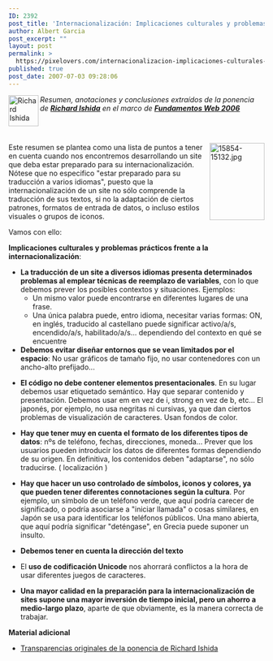 ```yaml
---
ID: 2392
post_title: 'Internacionalización: Implicaciones culturales y problemas prácticos'
author: Albert Garcia
post_excerpt: ""
layout: post
permalink: >
  https://pixelovers.com/internacionalizacion-implicaciones-culturales-problemas-practicos-15854/
published: true
post_date: 2007-07-03 09:28:06
---
```

<div style="margin: 10px 0 60px;"><img class="fotobonita alignleft" src="http://www.fundamentosweb.org/2006/img/ponentes/richard" alt="Richard Ishida" width="59" height="61" align="left" /><em>Resumen, anotaciones y conclusiones extraídos de la ponencia de <a href="http://www.w3.org/People/Ishida/"><strong>Richard Ishida</strong></a> en el marco de <a href="http://www.fundamentosweb.org/2006/"><strong>Fundamentos Web 2006</strong></a></em></div>

<img class=" alignright" title="15854-15132.jpg" src="http://stc.obolog.net/multimedia/fotos/16000/15854/15854-15132_t.jpg" alt="15854-15132.jpg" width="108" height="152" align="right" />Este resumen se plantea como una lista de puntos a tener en cuenta cuando nos encontremos desarrollando un site que deba estar preparado para su internacionalización. Nótese que no especifico "estar preparado para su traducción a varios idiomas", puesto que la internacionalización de un site no sólo comprende la traducción de sus textos, si no la adaptación de ciertos patrones, formatos de entrada de datos, o incluso estilos visuales o grupos de iconos.
<!--more-->

Vamos con ello:

<strong>Implicaciones culturales y problemas prácticos frente a la internacionalización</strong>:

<ul>
    <li><strong>La traducción de un site a diversos idiomas presenta determinados problemas al emplear técnicas de reemplazo de variables</strong>, con lo que debemos prever los posibles contextos y situaciones.
Ejemplos:
<ul>
    <li>Un mismo valor puede encontrarse en diferentes lugares de una frase.</li>
    <li>Una única palabra puede, entro idioma, necesitar varias formas: ON, en inglés, traducido al castellano puede significar activo/a/s, encendido/a/s, habilitado/a/s... dependiendo del contexto en qué se encuentre</li>
</ul>
</li>
    <li><strong>Debemos evitar diseñar entornos que se vean limitados por el espacio</strong>: No usar gráficos de tamaño fijo, no usar contenedores con un ancho-alto prefijado...</li>
</ul>

<ul>
    <li><strong>El código no debe contener elementos presentacionales</strong>. En su lugar debemos usar etiquetado semántico. Hay que separar contenido y presentación. Debemos usar em en vez de i, strong en vez de b, etc... El japonés, por ejemplo, no usa negritas ni cursivas, ya que dan ciertos problemas de visualización de caracteres. Usan fondos de color.</li>
</ul>

<ul>
    <li><strong>Hay que tener muy en cuenta el formato de los diferentes tipos de datos</strong>: nºs de teléfono, fechas, direcciones, moneda... Prever que los usuarios pueden introducir los datos de diferentes formas dependiendo de su origen. En definitiva, los contenidos deben "adaptarse", no sólo traducirse. ( localización )</li>
</ul>

<ul>
    <li><strong>Hay que hacer un uso controlado de símbolos, iconos y colores, ya que pueden tener diferentes connotaciones según la cultura</strong>. Por ejemplo, un símbolo de un teléfono verde, que aquí podría carecer de significado, o podría asociarse a "iniciar llamada" o cosas similares, en Japón se usa para identificar los teléfonos públicos. Una mano abierta, que aquí podría significar "deténgase", en Grecia puede suponer un insulto.</li>
</ul>

<ul>
    <li><strong>Debemos tener en cuenta la dirección del texto</strong></li>
</ul>

<ul>
    <li>El <strong>uso de codificación Unicode</strong> nos ahorrará conflictos a la hora de usar diferentes juegos de caracteres.</li>
</ul>

<ul>
    <li><strong>Una mayor calidad en la preparación para la internacionalización de sites supone una mayor inversión de tiempo inicial, pero un ahorro a medio-largo plazo</strong>, aparte de que obviamente, es la manera correcta de trabajar.</li>
</ul>

<strong>Material adicional</strong>

<ul>
    <li><a href="http://www.w3.org/2006/Talks/fundamentos-web-ri">Transparencias originales de la ponencia de Richard Ishida</a></li>
</ul>